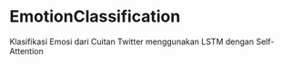 # EmotionClassification
Klasifikasi Emosi dari Cuitan Twitter menggunakan LSTM dengan Self-Attention
